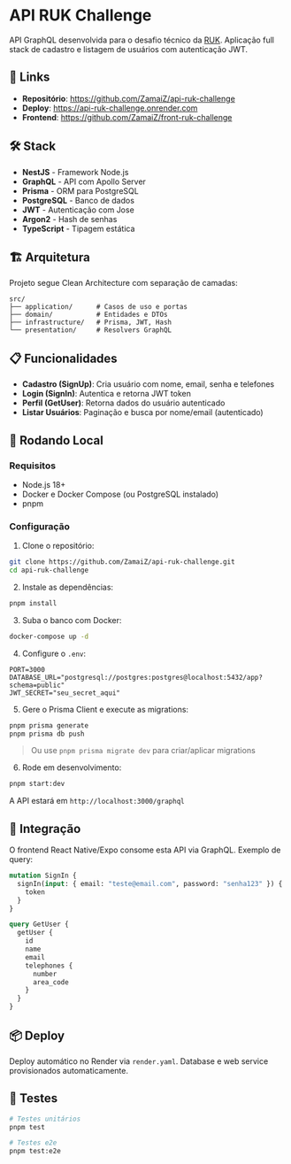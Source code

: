 # API RUK Challenge

API GraphQL desenvolvida para o desafio técnico da [RUK](https://github.com/ruk-tech/desafio-rec). Aplicação full stack de cadastro e listagem de usuários com autenticação JWT.

## 🔗 Links

- **Repositório**: https://github.com/ZamaiZ/api-ruk-challenge
- **Deploy**: https://api-ruk-challenge.onrender.com
- **Frontend**: https://github.com/ZamaiZ/front-ruk-challenge

## 🛠️ Stack

- **NestJS** - Framework Node.js
- **GraphQL** - API com Apollo Server
- **Prisma** - ORM para PostgreSQL
- **PostgreSQL** - Banco de dados
- **JWT** - Autenticação com Jose
- **Argon2** - Hash de senhas
- **TypeScript** - Tipagem estática

## 🏗️ Arquitetura

Projeto segue Clean Architecture com separação de camadas:

```
src/
├── application/      # Casos de uso e portas
├── domain/           # Entidades e DTOs
├── infrastructure/   # Prisma, JWT, Hash
└── presentation/     # Resolvers GraphQL
```

## 📋 Funcionalidades

- **Cadastro (SignUp)**: Cria usuário com nome, email, senha e telefones
- **Login (SignIn)**: Autentica e retorna JWT token
- **Perfil (GetUser)**: Retorna dados do usuário autenticado
- **Listar Usuários**: Paginação e busca por nome/email (autenticado)

## 🚀 Rodando Local

### Requisitos
- Node.js 18+
- Docker e Docker Compose (ou PostgreSQL instalado)
- pnpm

### Configuração

1. Clone o repositório:
```bash
git clone https://github.com/ZamaiZ/api-ruk-challenge.git
cd api-ruk-challenge
```

2. Instale as dependências:
```bash
pnpm install
```

3. Suba o banco com Docker:
```bash
docker-compose up -d
```

4. Configure o `.env`:
```env
PORT=3000
DATABASE_URL="postgresql://postgres:postgres@localhost:5432/app?schema=public"
JWT_SECRET="seu_secret_aqui"
```

5. Gere o Prisma Client e execute as migrations:
```bash
pnpm prisma generate
pnpm prisma db push
```

> Ou use `pnpm prisma migrate dev` para criar/aplicar migrations

6. Rode em desenvolvimento:
```bash
pnpm start:dev
```

A API estará em `http://localhost:3000/graphql`

## 🔌 Integração

O frontend React Native/Expo consome esta API via GraphQL. Exemplo de query:

```graphql
mutation SignIn {
  signIn(input: { email: "teste@email.com", password: "senha123" }) {
    token
  }
}

query GetUser {
  getUser {
    id
    name
    email
    telephones {
      number
      area_code
    }
  }
}
```

## 📦 Deploy

Deploy automático no Render via `render.yaml`. Database e web service provisionados automaticamente.

## 🧪 Testes

```bash
# Testes unitários
pnpm test

# Testes e2e
pnpm test:e2e
```
